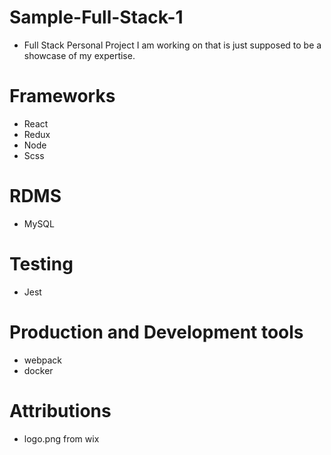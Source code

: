 # Sample-Full-Stack-1
  - Full Stack Personal Project I am working on that is just supposed to be a showcase of my expertise.

# Frameworks
  - React
  - Redux
  - Node
  - Scss
 
# RDMS
  - MySQL
  
# Testing
  - Jest
  
# Production and Development tools
  - webpack
  - docker

# Attributions
  - logo.png from wix
  
  


  



